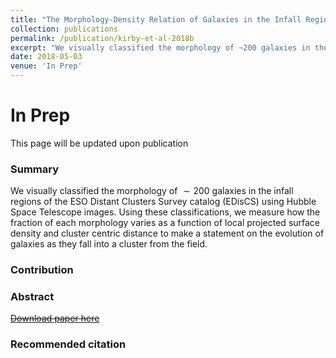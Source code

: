 ```yaml
---
title: "The Morphology-Density Relation of Galaxies in the Infall Regions of Selected EDisCS clusters"
collection: publications
permalink: /publication/kirby-et-al-2018b
excerpt: "We visually classified the morphology of ~200 galaxies in the infall regions of the ESO Distant Clusters Survey catalog (EDisCS) using Hubble Space Telescope images. Using these classifications, we measure how the fraction of each morphology varies as a function of local projected surface density and cluster centric distance to make a statement on the evolution of galaxies as they fall into a cluster from the field."
date: 2018-05-03
venue: 'In Prep'
---
```

# In Prep
This page will be updated upon publication

### Summary
We visually classified the morphology of $\sim 200$ galaxies in the infall regions of the ESO Distant Clusters Survey catalog (EDisCS) using Hubble Space Telescope images. Using these classifications, we measure how the fraction of each morphology varies as a function of local projected surface density and cluster centric distance to make a statement on the evolution of galaxies as they fall into a cluster from the field.

### Contribution

### Abstract
[~~Download paper here~~](http://adsabs.harvard.edu/)

### Recommended citation